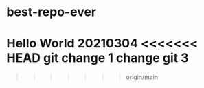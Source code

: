 # best-repo-ever

Hello World 20210304
<<<<<<< HEAD
git change 1
change git 3
=======
>>>>>>> origin/main
